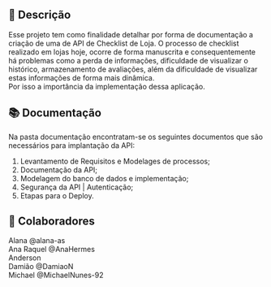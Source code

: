 ## :memo: Descrição
Esse projeto tem como finalidade detalhar por forma de documentação a criação de uma de API de Checklist de Loja. 
O processo de checklist realizado em lojas hoje, ocorre de forma manuscrita e consequentemente há problemas como a perda de informações, dificuldade de visualizar o histórico, armazenamento de avaliações, além da dificuldade de visualizar estas informações de forma mais dinâmica.     
Por isso a importância da implementação dessa aplicação. 

## :books: Documentação
Na pasta documentação encontratam-se os seguintes documentos que são necessários para implantação da API:
1. Levantamento de Requisitos e Modelages de processos; 
2. Documentação da API; 
3. Modelagem do banco de dados e implementação;
4. Segurança da API | Autenticação;
5. Etapas para o Deploy.

## :handshake: Colaboradores
Alana @alana-as </br>
Ana Raquel @AnaHermes </br>
Anderson </br>
Damião @DamiaoN </br>
Michael @MichaelNunes-92 </br>




